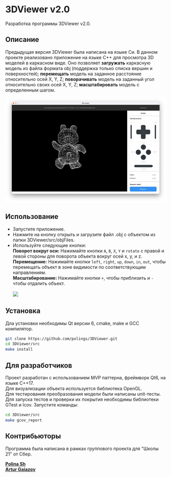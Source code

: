 # 3DViewer v2.0

Разработка программы 3DViewer v2.0.

## Описание

Предыдущая версия 3DViewer была написана на языке Си. В данном проекте реализовано приложение на языке С++ для просмотра 3D моделей в каркасном виде. Оно позволяет <b>загружать</b> каркасную модель из файла формата obj (поддержка только списка вершин и поверхностей); <b>перемещать</b> модель на заданное расстояние относительно осей X, Y, Z; <b>поворачивать</b> модель на заданный угол относительно своих осей X, Y, Z; <b>масштабировать</b> модель с определенным шагом.

<img src="misc/images/move.gif" width="750">

## Использование

- Запустите приложение.<br>
- Нажмите на кнопку открыть и загрузите файл .obj с объектом из папки 3DViewer/src/objFiles.<br>
- Используйте следующие кнопки:<br>
<b>Поворот вокруг оси:</b> Нажимайте кнопки `A`, `B`, `X`, `Y` и `rotate` с правой и левой стороны для поворота объекта вокруг осей x, y, и z.<br>
<b>Перемещение:</b> Нажимайте кнопки `left`, `right`, `up`, `down`, `in`, `out`, чтобы перемещать объект в зоне видимости по соответствующим направлениям.<br>
<b>Масштабирование:</b> Нажимайте кнопки `+`, чтобы приблизить и `-` чтобы отдалить объект.<br><br>
  <img src="misc/images/rotate.gif" width="750">


## Установка
Дла установки необходимы Qt версии 6, cmake, make и GCC компилятор.

```bash
git clone https://github.com/polings/3DViewer.git
cd 3DViewer/src
make install
```

## Для разработчиков

Проект разработан с использованием MVP паттерна, фреймворк Qt6, на языке C++17.<br>
Для визуализации объекта используется библиотека OpenGL.<br>
Для тестирования преобразования модели были написаны unit-тесты.<br>
Для запуска тестов и проверки их покрытия необходимы библиотеки GTest и lcov. Запустите команды:
```bash
cd 3DViewer/src
make gcov_report
```

## Контрибьюторы

Программа была написана в рамках группового проекта для "Школы 21" от Сбер.

[__Polina Sh__](https://github.com/polings)<br>
[__Artur Gaiazov__](https://github.com/gazisogood)<br>
